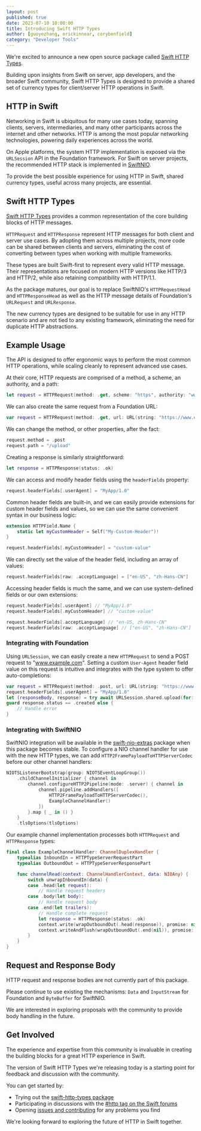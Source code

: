 ```yaml
---
layout: post
published: true
date: 2023-07-10 10:00:00
title: Introducing Swift HTTP Types
author: [guoyezhang, erickinnear, corybenfield]
category: "Developer Tools"
---
```


We're excited to announce a new open source package called [Swift HTTP Types](https://github.com/apple/swift-http-types).

Building upon insights from Swift on server, app developers, and the broader Swift community, Swift HTTP Types is designed to provide a shared set of currency types for client/server HTTP operations in Swift.

## HTTP in Swift 

Networking in Swift is ubiquitous for many use cases today, spanning clients, servers, intermediaries, and many other participants across the internet and other networks. HTTP is among the most popular networking technologies, powering daily experiences across the world.

On Apple platforms, the system HTTP implementation is exposed via the `URLSession` API in the Foundation framework. For Swift on server projects, the recommended HTTP stack is implemented in [SwiftNIO](https://github.com/apple/swift-nio).

To provide the best possible experience for using HTTP in Swift, shared currency types, useful across many projects, are essential.

## Swift HTTP Types

[Swift HTTP Types](https://github.com/apple/swift-http-types) provides a common representation of the core building blocks of HTTP messages.

`HTTPRequest` and `HTTPResponse` represent HTTP messages for both client and server use cases. By adopting them across multiple projects, more code can be shared between clients and servers, eliminating the cost of converting between types when working with multiple frameworks.

These types are built Swift-first to represent every valid HTTP message. Their representations are focused on modern HTTP versions like HTTP/3 and HTTP/2, while also retaining compatibility with HTTP/1.1.

As the package matures, our goal is to replace SwiftNIO's `HTTPRequestHead` and `HTTPResponseHead` as well as the HTTP message details of Foundation's `URLRequest` and `URLResponse`.

The new currency types are designed to be suitable for use in any HTTP scenario and are not tied to any existing framework, eliminating the need for duplicate HTTP abstractions.

## Example Usage

The API is designed to offer ergonomic ways to perform the most common HTTP operations, while scaling cleanly to represent advanced use cases.
 
At their core, HTTP requests are comprised of a method, a scheme, an authority, and a path:

```swift
let request = HTTPRequest(method: .get, scheme: "https", authority: "www.example.com", path: "/")
```

We can also create the same request from a Foundation URL:

```swift
var request = HTTPRequest(method: .get, url: URL(string: "https://www.example.com/")!)
```

We can change the method, or other properties, after the fact:

```swift
request.method = .post
request.path = "/upload"
```

Creating a response is similarly straightforward:

```swift
let response = HTTPResponse(status: .ok)
```

We can access and modify header fields using the `headerFields` property:

```swift
request.headerFields[.userAgent] = "MyApp/1.0"
```

Common header fields are built-in, and we can easily provide extensions for custom header fields and values, so we can use the same convenient syntax in our business logic:

```swift
extension HTTPField.Name {
    static let myCustomHeader = Self("My-Custom-Header")!
}

request.headerFields[.myCustomHeader] = "custom-value"
```

We can directly set the value of the header field, including an array of values:

```swift
request.headerFields[raw: .acceptLanguage] = ["en-US", "zh-Hans-CN"]
```

Accessing header fields is much the same, and we can use system-defined fields or our own extensions:

```swift
request.headerFields[.userAgent] // "MyApp/1.0"
request.headerFields[.myCustomHeader] // "custom-value"

request.headerFields[.acceptLanguage] // "en-US, zh-Hans-CN"
request.headerFields[raw: .acceptLanguage] // ["en-US", "zh-Hans-CN"]
```

### Integrating with Foundation

Using `URLSession`, we can easily create a new `HTTPRequest` to send a POST request to "www.example.com". Setting a custom `User-Agent` header field value on this request is intuitive and integrates with the type system to offer auto-completions:

```swift
var request = HTTPRequest(method: .post, url: URL(string: "https://www.example.com/upload")!)
request.headerFields[.userAgent] = "MyApp/1.0"
let (responseBody, response) = try await URLSession.shared.upload(for: request, from: requestBody)
guard response.status == .created else {
    // Handle error
}
```

### Integrating with SwiftNIO

SwiftNIO integration will be available in the [swift-nio-extras](https://github.com/apple/swift-nio-extras) package when this package becomes stable. To configure a NIO channel handler for use with the new HTTP types, we can add `HTTP2FramePayloadToHTTPServerCodec` before our other channel handlers:

```swift
NIOTSListenerBootstrap(group: NIOTSEventLoopGroup())
    .childChannelInitializer { channel in
        channel.configureHTTP2Pipeline(mode: .server) { channel in
            channel.pipeline.addHandlers([
                HTTP2FramePayloadToHTTPServerCodec(),
                ExampleChannelHandler()
            ])
        }.map { _ in () }
    }
    .tlsOptions(tlsOptions)
```

Our example channel implementation processes both `HTTPRequest` and `HTTPResponse` types:

```swift
final class ExampleChannelHandler: ChannelDuplexHandler {
    typealias InboundIn = HTTPTypeServerRequestPart
    typealias OutboundOut = HTTPTypeServerResponsePart

    func channelRead(context: ChannelHandlerContext, data: NIOAny) {
        switch unwrapInboundIn(data) {
        case .head(let request):
            // Handle request headers
        case .body(let body):
            // Handle request body
        case .end(let trailers):
            // Handle complete request
            let response = HTTPResponse(status: .ok)
            context.write(wrapOutboundOut(.head(response)), promise: nil)
            context.writeAndFlush(wrapOutboundOut(.end(nil)), promise: nil)
        }
    }
}
```

## Request and Response Body

HTTP request and response bodies are not currently part of this package.

Please continue to use existing the mechanisms: `Data` and `InputStream` for Foundation and `ByteBuffer` for SwiftNIO.

We are interested in exploring proposals with the community to provide body handling in the future.

## Get Involved

The experience and expertise from this community is invaluable in creating the building blocks for a great HTTP experience in Swift.

The version of Swift HTTP Types we're releasing today is a starting point for feedback and discussion with the community.

You can get started by:

* Trying out the [swift-http-types package](https://github.com/apple/swift-http-types)
* Participating in discussions with the [#http tag on the Swift forums](https://forums.swift.org/tag/http)
* Opening [issues and contributing](https://github.com/apple/swift-http-types/issues) for any problems you find

We're looking forward to exploring the future of HTTP in Swift together.
